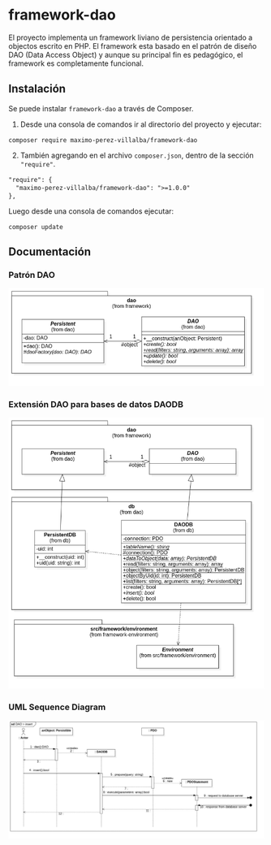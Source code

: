 # framework-dao
El proyecto implementa un framework liviano de persistencia orientado a objectos escrito en PHP. 
El framework esta basado en el patrón de diseño DAO (Data Access Object) y aunque su principal fin es pedagógico, el framework es completamente funcional.

## Instalación
Se puede instalar `framework-dao` a través de Composer.

1. Desde una consola de comandos ir al directorio del proyecto y ejecutar:
```
composer require maximo-perez-villalba/framework-dao
```

2. También agregando en el archivo `composer.json`, dentro de la sección  `"require"`.
```
"require": {
  "maximo-perez-villalba/framework-dao": ">=1.0.0"
},

```
Luego desde una consola de comandos ejecutar:
```
composer update
```
## Documentación

### Patrón DAO

![UML Classes Diagram](/docs/uml-class-dao-pattern.png)

### Extensión DAO para bases de datos DAODB

![UML Classes Diagram](/docs/uml-class-dao-db.png)


### UML Sequence Diagram
![UML Sequence Diagram](/docs/uml-sequence-daodb-insert.png)
